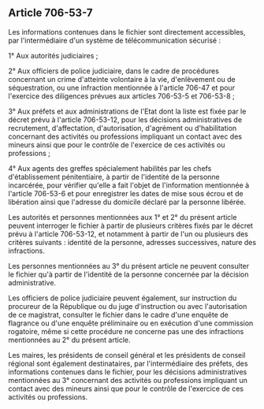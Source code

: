 Article 706-53-7
----
Les informations contenues dans le fichier sont directement accessibles, par
l'intermédiaire d'un système de télécommunication sécurisé :

1° Aux autorités judiciaires ;

2° Aux officiers de police judiciaire, dans le cadre de procédures concernant un
crime d'atteinte volontaire à la vie, d'enlèvement ou de séquestration, ou une
infraction mentionnée à l'article 706-47 et pour l'exercice des diligences
prévues aux articles 706-53-5 et 706-53-8 ;

3° Aux préfets et aux administrations de l'Etat dont la liste est fixée par le
décret prévu à l'article 706-53-12, pour les décisions administratives de
recrutement, d'affectation, d'autorisation, d'agrément ou d'habilitation
concernant des activités ou professions impliquant un contact avec des mineurs
ainsi que pour le contrôle de l'exercice de ces activités ou professions ;

4° Aux agents des greffes spécialement habilités par les chefs d'établissement
pénitentiaire, à partir de l'identité de la personne incarcérée, pour vérifier
qu'elle a fait l'objet de l'information mentionnée à l'article 706-53-6 et pour
enregistrer les dates de mise sous écrou et de libération ainsi que l'adresse du
domicile déclaré par la personne libérée.

Les autorités et personnes mentionnées aux 1° et 2° du présent article peuvent
interroger le fichier à partir de plusieurs critères fixés par le décret prévu à
l'article 706-53-12, et notamment à partir de l'un ou plusieurs des critères
suivants : identité de la personne, adresses successives, nature des
infractions.

Les personnes mentionnées au 3° du présent article ne peuvent consulter le
fichier qu'à partir de l'identité de la personne concernée par la décision
administrative.

Les officiers de police judiciaire peuvent également, sur instruction du
procureur de la République ou du juge d'instruction ou avec l'autorisation de ce
magistrat, consulter le fichier dans le cadre d'une enquête de flagrance ou
d'une enquête préliminaire ou en exécution d'une commission rogatoire, même si
cette procédure ne concerne pas une des infractions mentionnées au 2° du présent
article.

Les maires, les présidents de conseil général et les présidents de conseil
régional sont également destinataires, par l'intermédiaire des préfets, des
informations contenues dans le fichier, pour les décisions administratives
mentionnées au 3° concernant des activités ou professions impliquant un contact
avec des mineurs ainsi que pour le contrôle de l'exercice de ces activités ou
professions.
